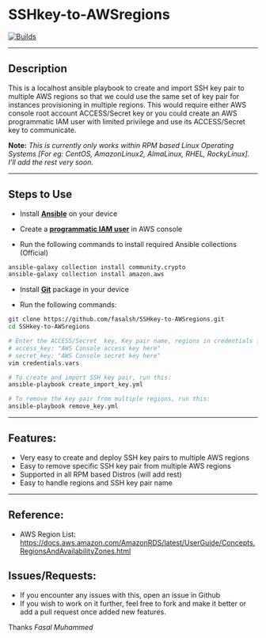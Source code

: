 # SSHkey-to-AWSregions
[![Builds](https://travis-ci.org/joemccann/dillinger.svg?branch=master)](https://travis-ci.org/joemccann/dillinger)

----
## Description
This is a localhost ansible playbook to create and import SSH key pair to multiple AWS regions so that we could use the same set of key pair for instances provisioning in multiple regions. This would require either AWS console root account ACCESS/Secret key or you could create an AWS programmatic IAM user with limited privilege and use its ACCESS/Secret key to communicate.

**Note:**  *This is currently only works within RPM based Linux Operating Systems [For eg: CentOS, AmazonLinux2, AlmaLinux, RHEL, RockyLinux]. I'll add the rest very soon.*

----
## Steps to Use
- Install **[Ansible](https://docs.ansible.com/ansible/latest/installation_guide/intro_installation.html "Ansible")** on your device

- Create a [**programmatic IAM user**](https://docs.aws.amazon.com/IAM/latest/UserGuide/id_users_create.html#id_users_create_console "programmatic IAM user") in AWS console 

- Run the following commands to install required Ansible collections (Official)
```bash
ansible-galaxy collection install community.crypto
ansible-galaxy collection install amazon.aws
```

- Install **[Git](https://github.com/git-guides/install-git "Git")** package in your device

- Run the following commands:

```bash
git clone https://github.com/fasalsh/SSHkey-to-AWSregions.git
cd SSHkey-to-AWSregions

# Enter the ACCESS/Secret  key, Key pair name, regions in credentials file
# access_key: "AWS Console access key here"
# secret_key: "AWS Console secret key here"
vim credentials.vars

# To create and import SSH key pair, run this:
ansible-playbook create_import_key.yml

# To remove the key pair from multiple regions, run this:
ansible-playbook remove_key.yml
```
----
## Features:

- Very easy to create and deploy SSH key pairs to multiple AWS regions
- Easy to remove specific SSH key pair from multiple AWS regions
- Supported in all RPM based Distros (will add rest)
- Easy to handle regions and SSH key pair name 

----

## Reference:
- AWS Region List: https://docs.aws.amazon.com/AmazonRDS/latest/UserGuide/Concepts.RegionsAndAvailabilityZones.html

## Issues/Requests:
- If you encounter any issues with this, open an issue in Github
- If you wish to work on it further, feel free to fork and make it better or add a pull request once added new features.

Thanks
*Fasal Muhammed*

